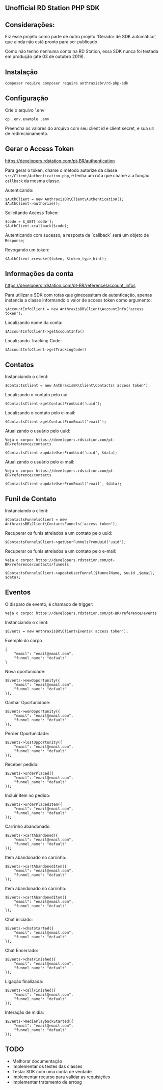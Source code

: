 ## Unofficial RD Station PHP SDK

## Considerações:

Fiz esse projeto como parte de outro projeto 'Gerador de SDK automático', que ainda não está pronto para ser publicado.

Como não tenho nenhuma conta na RD Station, essa SDK nunca foi testada em produção (até 03 de outubro 2019).


## Instalação

    composer require composer require anthraxisbr/rd-php-sdk

## Configuração

Crie o arquivo '.env'

    cp .env.example .env
    
Preencha os valores do arquivo com seu client id e client secret, e sua url de redirecionamento.

## Gerar o Access Token

https://developers.rdstation.com/pt-BR/authentication

Para gerar o token, chame o método autorize da classe `src/Client/Authentication.php`, e tenha um rota que chame a a função `callback` da mesma classe.

Autenticando:
    
    $AuthClient = new AnthraxisBR\Client\Authentication();
    $AuthClient->authorize();

Solicitando Access Token:

    $code = $_GET['code'];
    $AuthClient->callback($code);
  
Autenticando com sucesso, a resposta de ´callback´ será um objeto de `Response`;

Revogando um token:


    $AuthClient->revoke($token, $token_type_hint);

    
## Informações da conta

https://developers.rdstation.com/pt-BR/reference/account_infos

Para utilizar a SDK com rotas que ginecessitam de autenticação, apenas instancia a classe informando o valor de access token como argumento:

    $AccountInfoClient = new AnthraxisBR\Client\AccountInfo('access token');

Localizando nome da conta:

    $AccountInfoClient->getAccountInfo()
    
Localizando Tracking Code:

    $AccountInfoClient->getTrackingCode()


## Contatos

Instanciando o client:

    
    $ContactsClient = new AnthraxisBR\Client\Contacts('access token');

Localizando o contato pelo uui:

    $ContactsClient->getContactFromUuid('uuid');
    
Localizando o contato pelo e-mail:

    $ContactsClient->getContactFromEmail('email');
    
    
Atualizando o usuário pelo uuid:
    
    Veja o corpo: https://developers.rdstation.com/pt-BR/reference/contacts
    
    $ContactsClient->updateUserFromUuid('uuid', $data);

Atualizando o usuário pelo e-mail:

    Veja o corpo: https://developers.rdstation.com/pt-BR/reference/contacts
    
    $ContactsClient->updateUserFromEmail('email', $data);

## Funil de Contato

Instanciando o client:
    
    $ContactsFunnelsClient = new AnthraxisBR\Client\ContactsFunnels('access token');

Recuperar os funis atrelados a um contato pelo uuid:

    $ContactsFunnelsClient->getUserFunnelsFromUuid('uuid');


Recuperar os funis atrelados a um contato pelo e-mail:
    
    Veja o corpo: https://developers.rdstation.com/pt-BR/reference/contacts/funnels

    $ContactsFunnelsClient->updateUserFunnel($funnelName, $uuid ,$email, $data);

## Eventos

O disparo de evento, é chamado de trigger:

    Veja o corpo: https://developers.rdstation.com/pt-BR/reference/events
    
Instanciando o client:
    
    $Events = new AnthraxisBR\Client\Events('access token');

Exemplo do corpo
    
    {
        "email": "email@email.com",
        "funnel_name": "default"
    }
    

Nova oportunidade:
    
    $Events->newOpportunity({
        "email": "email@email.com",
        "funnel_name": "default"
    });
       
Ganhar Oportunidade:
    
    $Events->wonOpportunity({
        "email": "email@email.com",
        "funnel_name": "default"
    });
    
Perder Oportunidade:
    
    $Events->lostOpportunity({
        "email": "email@email.com",
        "funnel_name": "default"
    });
      
Receber pedido:
    
    $Events->orderPlaced({
        "email": "email@email.com",
        "funnel_name": "default"
    });
      
Incluir item no pedido:
    
    $Events->orderPlacedItem({
        "email": "email@email.com",
        "funnel_name": "default"
    });
      
      
Carrinho abandonado:
    
    $Events->cartAbandoned({
        "email": "email@email.com",
        "funnel_name": "default"
    });
      
    
Item abandonado no carrinho:
    
    $Events->cartAbandonedItem({
        "email": "email@email.com",
        "funnel_name": "default"
    });
    
Item abandonado no carrinho:
    
    $Events->cartAbandonedItem({
        "email": "email@email.com",
        "funnel_name": "default"
    });

Chat iniciado:

    $Events->chatStarted({
        "email": "email@email.com",
        "funnel_name": "default"
    });

Chat Encerrado:

    $Events->chatFinished({
        "email": "email@email.com",
        "funnel_name": "default"
    });

Ligação finalizada:

    $Events->callFinished({
        "email": "email@email.com",
        "funnel_name": "default"
    });

Interação de midia:

    
    $Events->mediaPlaybackStarted({
        "email": "email@email.com",
        "funnel_name": "default"
    });



## TODO

 - Melhorar documentação
 - Implementar os testes das classes
 - Testar SDK com uma conta de verdade
 - Implementar recurso para validar as requisições
 - Implementar tratamento de errosg
